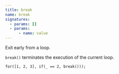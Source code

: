 ```yaml
---
title: break
name: break
signatures:
  - params: []
  - params:
      - name: value
---
```


Exit early from a loop.

`break()` terminates the execution of the current loop.

```scarpet
for([1, 2, 3], if(_ == 2, break()));
```
